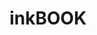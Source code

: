 ---
title: inkBOOK 
member_url: https://inkbook.eu/pages/tech 
geographies: ["Worldwide"]
based: ["Poland"]
ig: ["LCP"] 
crossroads: ["Readium"]
services: 
tags: [""]
categories: ["Technology providers "]
summary: "inkBOOK Europe Ltd. provides reading solutions for digital content distributors, universities and libraries. Those services include white label accessible reading applications for android and iOS and content encryption services (LCP).  
inkBOOK is also one of the biggest European producers of award winning android based E-Ink eReaders producer suporting EPUB2, EPUB3 with LCP DRM.
The company offers eReader-as-service solution for those content resellers that want to have their own branded E-ink electronic reading device without a necessity to investing in stock. Such service consist of OTA branding, installing customers applications and stores, world wide drop shipping and all after sales support for end users. "
press:
active: true
layout: members
showReadTime: false
showDate: false
permalink: ""
date: 
featureImage: "https://members.edrlab.org/images/inkbook.png"
--- 